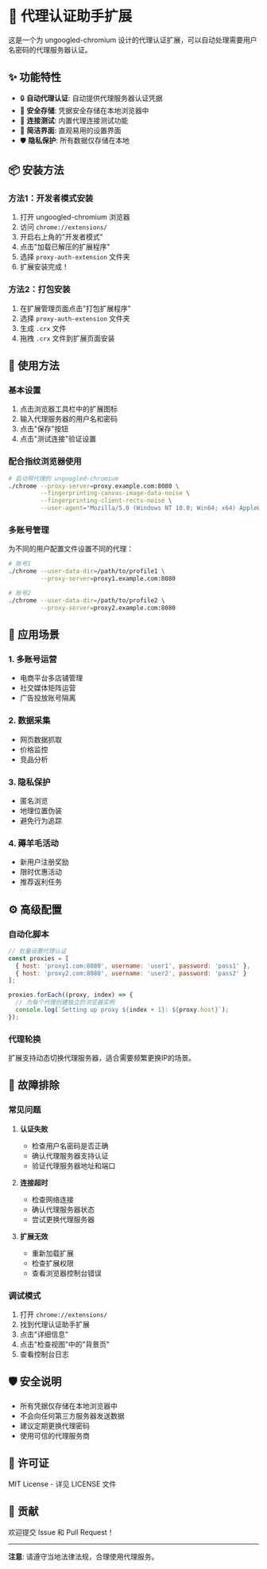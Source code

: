 # 🔐 代理认证助手扩展

这是一个为 ungoogled-chromium 设计的代理认证扩展，可以自动处理需要用户名密码的代理服务器认证。

## ✨ 功能特性

- 🔒 **自动代理认证**: 自动提供代理服务器认证凭据
- 💾 **安全存储**: 凭据安全存储在本地浏览器中
- 🧪 **连接测试**: 内置代理连接测试功能
- 🎨 **简洁界面**: 直观易用的设置界面
- 🛡️ **隐私保护**: 所有数据仅存储在本地

## 📦 安装方法

### 方法1：开发者模式安装

1. 打开 ungoogled-chromium 浏览器
2. 访问 `chrome://extensions/`
3. 开启右上角的"开发者模式"
4. 点击"加载已解压的扩展程序"
5. 选择 `proxy-auth-extension` 文件夹
6. 扩展安装完成！

### 方法2：打包安装

1. 在扩展管理页面点击"打包扩展程序"
2. 选择 `proxy-auth-extension` 文件夹
3. 生成 `.crx` 文件
4. 拖拽 `.crx` 文件到扩展页面安装

## 🚀 使用方法

### 基本设置

1. 点击浏览器工具栏中的扩展图标
2. 输入代理服务器的用户名和密码
3. 点击"保存"按钮
4. 点击"测试连接"验证设置

### 配合指纹浏览器使用

```bash
# 启动带代理的 ungoogled-chromium
./chrome --proxy-server=proxy.example.com:8080 \
         --fingerprinting-canvas-image-data-noise \
         --fingerprinting-client-rects-noise \
         --user-agent="Mozilla/5.0 (Windows NT 10.0; Win64; x64) AppleWebKit/537.36"
```

### 多账号管理

为不同的用户配置文件设置不同的代理：

```bash
# 账号1
./chrome --user-data-dir=/path/to/profile1 \
         --proxy-server=proxy1.example.com:8080

# 账号2  
./chrome --user-data-dir=/path/to/profile2 \
         --proxy-server=proxy2.example.com:8080
```

## 🎯 应用场景

### 1. 多账号运营
- 电商平台多店铺管理
- 社交媒体矩阵运营
- 广告投放账号隔离

### 2. 数据采集
- 网页数据抓取
- 价格监控
- 竞品分析

### 3. 隐私保护
- 匿名浏览
- 地理位置伪装
- 避免行为追踪

### 4. 薅羊毛活动
- 新用户注册奖励
- 限时优惠活动
- 推荐返利任务

## ⚙️ 高级配置

### 自动化脚本

```javascript
// 批量设置代理认证
const proxies = [
  { host: 'proxy1.com:8080', username: 'user1', password: 'pass1' },
  { host: 'proxy2.com:8080', username: 'user2', password: 'pass2' }
];

proxies.forEach((proxy, index) => {
  // 为每个代理创建独立的浏览器实例
  console.log(`Setting up proxy ${index + 1}: ${proxy.host}`);
});
```

### 代理轮换

扩展支持动态切换代理服务器，适合需要频繁更换IP的场景。

## 🔧 故障排除

### 常见问题

1. **认证失败**
   - 检查用户名密码是否正确
   - 确认代理服务器支持认证
   - 验证代理服务器地址和端口

2. **连接超时**
   - 检查网络连接
   - 确认代理服务器状态
   - 尝试更换代理服务器

3. **扩展无效**
   - 重新加载扩展
   - 检查扩展权限
   - 查看浏览器控制台错误

### 调试模式

1. 打开 `chrome://extensions/`
2. 找到代理认证助手扩展
3. 点击"详细信息"
4. 点击"检查视图"中的"背景页"
5. 查看控制台日志

## 🛡️ 安全说明

- 所有凭据仅存储在本地浏览器中
- 不会向任何第三方服务器发送数据
- 建议定期更换代理密码
- 使用可信的代理服务商

## 📄 许可证

MIT License - 详见 LICENSE 文件

## 🤝 贡献

欢迎提交 Issue 和 Pull Request！

---

**注意**: 请遵守当地法律法规，合理使用代理服务。
